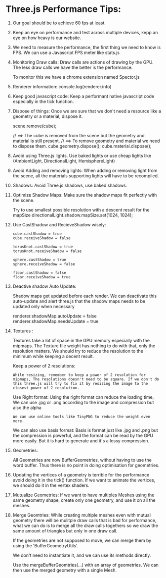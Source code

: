 # Three.js Performance Tips:

1.  Our goal should be to achieve 60 fps at least.
2.  Keep an eye on performance and test across multiple devices, kepp an eye on how heavy is our website.
3.  We need to measure the performance, the first thing we need to know is FPS.
    We can use a Javascript FPS meter like stats.js

4.  Monitoring Draw calls:
    Draw calls are actions of drawing by the GPU. The less draw calls we have the better is the performance.

    To monitor this we have a chrome extension named Spector.js

5.  Renderer information:
    console.log(renderer.info)

6.  Keep good javascript code:
    Keep a performant native javascript code especially in the tick function.
7.  Dispose of things:
    Once we are sure that we don't need a resource like a geometry or a material, dispose it.

    scene.remove(cube);

    // ==> The cube is removed from the scene but the geometry and material is still present.
    // ==> To remove geometry and material we need to dispose them.
    cube.geometry.dispose();
    cube.material.dispose();

8.  Avoid using Three.js lights.
    Use baked lights or use cheap lights like (AmbientLight, DirectionalLight, HemisphereLight)

9.  Avoid Adding and removing lights:
    When adding or removing light from the scene, all the materials supporting lights will have to be recompiled.

10. Shadows:
    Avoid Three.js shadows, use baked shadows.

11. Optimize Shadow Maps:
    Make sure the shadow maps fit perfectly with the scene.

    Try to use smallest possible resolution with a descent result for the mapSize
    directionalLight.shadow.mapSize.set(1024, 1024);

12. Use CastShadow and RecieveShadow wisely:

        cube.castShadow = true
        cube.receiveShadow = false

        torusKnot.castShadow = true
        torusKnot.receiveShadow = false

        sphere.castShadow = true
        sphere.receiveShadow = false

        floor.castShadow = false
        floor.receiveShadow = true

13. Deactive shadow Auto Update:

    Shadow maps get updated before each render.
    We can deactivate this auto-update and alert three.js that the shadow maps needs to be updated only when necessary

    renderer.shadowMap.autoUpdate = false
    renderer.shadowMap.needsUpdate = true

14. Textures :

    Textures take a lot of space in the GPU memory especially with the mipmaps.
    The Texture file weight has nothing to do with that, only the resolution matters. We should try to reduce the resolution to the minimum while keeping a decent result.

    Keep a power of 2 resolutions:

        While resizing, remember to keep a power of 2 resolution for mipmaps, The resolutions doesn't need to be square. If we don't do this three.js will try to fix it by resizing the image to the closest power of 2 resolution.

    Use Right format:
    Using the right format can reduce the loading time, We can use .jpg or .png according to the image and compression but also the alpha

        We can use online tools like TinyPNG to reduce the weight even more.

    We can also use basis format:
    Basis is format just like .jpg and .png but the compression is powerful, and the format can be read by the GPU more easily.
    But it is hard to generate and it's a lossy compression.

15. Geometries:

    All Geometries are now BufferGeometries, without having to use the word buffer.
    Thus there is no point in doing optimisation for geometries.

16. Updating the vertices of a geometry is terrible for the performance avoid doing it in the tick() function.
    If we want to animate the vertices, we should do it in the vertex shaders.

17. Mutualize Geometries:
    If we want to have multiples Meshes using the same geometry shape, create only one geometry, and use it on all the meshes.

18. Merge Geomtries:
    While creating multiple meshes even with mutual geometry there will be mulitple draw calls that is bad for performance, what we can do is to merge all the draw calls togethers so we draw the same amount of triangles but only in one draw call.

    If the geometries are not supposed to move, we can merge them by using the 'BufferGeometryUtils'.

    We don't need to instantiate it, and we can use its methods directly.

    Use the mergeBufferGeomtries(...) with an array of geometries. We can then use the merged geometry with a single Mesh.
